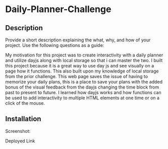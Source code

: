 # Daily-Planner-Challenge

## Description

Provide a short description explaining the what, why, and how of your project. Use the following questions as a guide:

My motivation for this project was to create interactivity with a daily planner and utilize dayjs along with local storage so that i can master the two. I built this project because it is a great way to use day js and see visually on a page how it functions. This also built upon my knowledge of local storage from the prior challenge. This web page saves the issue of having to memorize your daily plans, this is a place to save your plans with the added bonus of the visual feedback from the dayjs changing the time block from past to present to future. I learned how dayjs works and how functions can be used to add interactivity to multiple HTML elements at one time or on a click of the mouse.


## Installation

Screenshot:

Deployed Link
